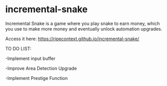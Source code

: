 # incremental-snake

Incremental Snake is a game where you play snake to earn money, which you use to make more money and eventually unlock automation upgrades.

Access it here: https://ripecontext.github.io/incremental-snake/

TO DO LIST:

-Implement input buffer

-Improve Area Detection Upgrade

-Implement Prestige Function
